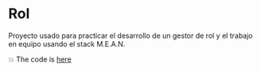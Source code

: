 # Rol
Proyecto usado para practicar el desarrollo de un gestor de rol y el trabajo en equipo usando el stack M.E.A.N.

:collision: The code is [here](http://github.com/juandjara/rol/tree/gh-pages)
